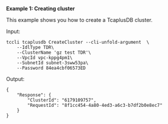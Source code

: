**Example 1: Creating cluster**

This example shows you how to create a TcaplusDB cluster.

Input: 

```
tccli tcaplusdb CreateCluster --cli-unfold-argument  \
    --IdlType TDR\
    --ClusterName 'gz test TDR'\
    --VpcId vpc-kppg4pm1\
    --SubnetId subnet-3sww53pa\
    --Password 84ea4cbf06573ED
```

Output: 
```
{
    "Response": {
        "ClusterId": "6179109757",
        "RequestId": "8f1cc454-4a80-4ed3-a6c3-b7df2b0e8ec7"
    }
}
```

